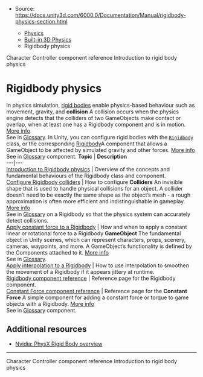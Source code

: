 * Source: https://docs.unity3d.com/6000.0/Documentation/Manual/rigidbody-physics-section.html

  * [Physics](https://docs.unity3d.com/6000.0/Documentation/Manual/PhysicsSection.html)
  * [Built-in 3D Physics](https://docs.unity3d.com/6000.0/Documentation/Manual/PhysicsOverview.html)
  * Rigidbody physics


[](https://docs.unity3d.com/6000.0/Documentation/Manual/class-CharacterController.html)
Character Controller component reference
[](https://docs.unity3d.com/6000.0/Documentation/Manual/RigidbodiesOverview.html)
Introduction to rigid body physics 
# Rigidbody physics
In physics simulation, [rigid bodies](https://docs.nvidia.com/gameworks/content/gameworkslibrary/physx/guide/Manual/RigidBodyOverview.html) enable physics-based behaviour such as movement, gravity, and **collision** A collision occurs when the physics engine detects that the colliders of two GameObjects make contact or overlap, when at least one has a Rigidbody component and is in motion. [More info](https://docs.unity3d.com/6000.0/Documentation/Manual/CollidersOverview.html)  
See in [Glossary](https://docs.unity3d.com/6000.0/Documentation/Manual/Glossary.html#Collision). 
In Unity, you can configure rigid bodies with the [`Rigidbody`](https://docs.unity3d.com/6000.0/Documentation/ScriptReference/Rigidbody.html) class, or the corresponding [Rigidbody](https://docs.unity3d.com/6000.0/Documentation/Manual/class-Rigidbody.html)A component that allows a GameObject to be affected by simulated gravity and other forces. [More info](https://docs.unity3d.com/6000.0/Documentation/Manual/class-Rigidbody.html)  
See in [Glossary](https://docs.unity3d.com/6000.0/Documentation/Manual/Glossary.html#Rigidbody) component.
**Topic** | **Description**  
---|---  
[Introduction to Rigidbody physics](https://docs.unity3d.com/6000.0/Documentation/Manual/RigidbodiesOverview.html) | Overview of the concepts and fundamental behaviours of the Rigidbody class and component.  
[Configure Rigidbody colliders](https://docs.unity3d.com/6000.0/Documentation/Manual/rigidbody-configure-colliders.html) | How to configure **Colliders** An invisible shape that is used to handle physical collisions for an object. A collider doesn’t need to be exactly the same shape as the object’s mesh - a rough approximation is often more efficient and indistinguishable in gameplay. [More info](https://docs.unity3d.com/6000.0/Documentation/Manual/CollidersOverview.html)  
See in [Glossary](https://docs.unity3d.com/6000.0/Documentation/Manual/Glossary.html#Collider) on a Rigidbody so that the physics system can accurately detect collisions.  
[Apply constant force to a Rigidbody](https://docs.unity3d.com/6000.0/Documentation/Manual/rigidbody-constant-force.html) | How and when to apply a constant linear or rotational force to a Rigidbody **GameObject** The fundamental object in Unity scenes, which can represent characters, props, scenery, cameras, waypoints, and more. A GameObject’s functionality is defined by the Components attached to it. [More info](https://docs.unity3d.com/6000.0/Documentation/Manual/class-GameObject.html)  
See in [Glossary](https://docs.unity3d.com/6000.0/Documentation/Manual/Glossary.html#GameObject).  
[Apply interpolation to a Rigidbody](https://docs.unity3d.com/6000.0/Documentation/Manual/rigidbody-interpolation.html) | How to use interpolation to smoothen the movement of a Rigidbody if it appears jittery at runtime.  
[Rigidbody component reference](https://docs.unity3d.com/6000.0/Documentation/Manual/class-Rigidbody.html) | Reference page for the Rigidbody component.  
[Constant Force component reference](https://docs.unity3d.com/6000.0/Documentation/Manual/class-ConstantForce.html) | Reference page for the **Constant Force** A simple component for adding a constant force or torque to game objects with a Rigidbody. [More info](https://docs.unity3d.com/6000.0/Documentation/Manual/class-ConstantForce.html)  
See in [Glossary](https://docs.unity3d.com/6000.0/Documentation/Manual/Glossary.html#ConstantForce) component.  
## Additional resources
  * [Nvidia: PhysX Rigid Body overview](https://docs.nvidia.com/gameworks/content/gameworkslibrary/physx/guide/Manual/RigidBodyOverview.html)


* * *
[](https://docs.unity3d.com/6000.0/Documentation/Manual/class-CharacterController.html)
Character Controller component reference
[](https://docs.unity3d.com/6000.0/Documentation/Manual/RigidbodiesOverview.html)
Introduction to rigid body physics 
